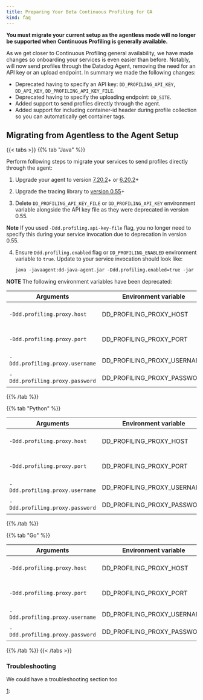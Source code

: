 ```yaml
---
title: Preparing Your Beta Continuous Profiling for GA
kind: faq
---
```


**You must migrate your current setup as the agentless mode will no longer be supported when Continuous Profiling is generally available.**

As we get closer to Continuous Profiling general availability, we have made changes so onboarding your services is even easier than before. Notably, will now send profiles through the Datadog Agent, removing the need for an API key or an upload endpoint. In summary we made the following changes:

- Deprecated having to specify an API key: `DD_PROFILING_API_KEY`, `DD_API_KEY`, `DD_PROFILING_API_KEY_FILE`.
- Deprecated having to specify the uploading endpoint: `DD_SITE`.
- Added support to send profiles directly through the agent.
- Added support for including container-id header during profile collection so you can automatically get container tags.

## Migrating from Agentless to the Agent Setup

{{< tabs >}}
{{% tab "Java" %}}

Perform following steps to migrate your services to send profiles directly through the agent:

1. Upgrade your agent to version [7.20.2][1]+ or [6.20.2][1]+

2. Upgrade the tracing library to [version 0.55][2]+

3. Delete `DD_PROFILING_API_KEY_FILE` or `DD_PROFILING_API_KEY` environment variable alongside the API key file as they were deprecated in version 0.55.

  **Note** If you used `-Ddd.profiling.api-key-file` flag, you no longer need to specify this during your service invocation due to deprecation in version 0.55.

4. Ensure `Ddd.profiling.enabled` flag or `DD_PROFILING_ENABLED` environment variable to `true`. Update to your service invocation should look like:

    ```diff
    java -javaagent:dd-java-agent.jar -Ddd.profiling.enabled=true -jar <YOUR_SERVICE>.jar <YOUR_SERVICE_FLAGS>
    ```

**NOTE** The following environment variables have been deprecated:

| Arguments                       | Environment variable        | Description                                      |
| ------------------------------- | --------------------------- | ------------------------------------------------ |
| `-Ddd.profiling.proxy.host`     | DD_PROFILING_PROXY_HOST     | Host for your proxy (`my-proxy.example.com`).    |
| `-Ddd.profiling.proxy.port`     | DD_PROFILING_PROXY_PORT     | Port used by your proxy. Default port is `8080`. |
| `-Ddd.profiling.proxy.username` | DD_PROFILING_PROXY_USERNAME | Username used by your proxy.                     |
| `-Ddd.profiling.proxy.password` | DD_PROFILING_PROXY_PASSWORD | Password used by your proxy.                     |


[1]: https://app.datadoghq.com/account/settings#agent/overview
[2]: https://app.datadoghq.com/apm/install
{{% /tab %}}

{{% tab "Python" %}}

| Arguments                       | Environment variable        | Description                                      |
| ------------------------------- | --------------------------- | ------------------------------------------------ |
| `-Ddd.profiling.proxy.host`     | DD_PROFILING_PROXY_HOST     | Host for your proxy (`my-proxy.example.com`).    |
| `-Ddd.profiling.proxy.port`     | DD_PROFILING_PROXY_PORT     | Port used by your proxy. Default port is `8080`. |
| `-Ddd.profiling.proxy.username` | DD_PROFILING_PROXY_USERNAME | Username used by your proxy.                     |
| `-Ddd.profiling.proxy.password` | DD_PROFILING_PROXY_PASSWORD | Password used by your proxy.                     |

{{% /tab %}}

{{% tab "Go" %}}

| Arguments                       | Environment variable        | Description                                      |
| ------------------------------- | --------------------------- | ------------------------------------------------ |
| `-Ddd.profiling.proxy.host`     | DD_PROFILING_PROXY_HOST     | Host for your proxy (`my-proxy.example.com`).    |
| `-Ddd.profiling.proxy.port`     | DD_PROFILING_PROXY_PORT     | Port used by your proxy. Default port is `8080`. |
| `-Ddd.profiling.proxy.username` | DD_PROFILING_PROXY_USERNAME | Username used by your proxy.                     |
| `-Ddd.profiling.proxy.password` | DD_PROFILING_PROXY_PASSWORD | Password used by your proxy.                     |

{{% /tab %}}
{{< /tabs >}}


### Troubleshooting

We could have a troubleshooting section too

[1]:
